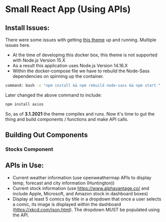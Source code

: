 # Small React App (Using APIs)

## Install Issues:

There were some issues with getting [this theme](https://www.creative-tim.com/product/light-bootstrap-dashboard-react#) up and running. Multiple issues here. 

- At the time of developing this docker box, this theme is not supported with Node.js Version 15.X
- As a result this application uses Node.js Version 14.16.X
- Within the docker-compose file we have to rebuild the Node-Sass dependencies on spinning up the container. 

```bash
command: bash -c "npm install && npm rebuild node-sass && npm start "
```

Later changed the above command to include:
``` bash
npm install axios
```

So, as of <strong>3.1.2021</strong> the theme compiles and runs. Now it's time to gut the thing and build components / functions and make API calls.


## Building Out Components

### Stocks Component



## APIs in Use:

- Current weather information (use openweathermap APIs to display temp, forecast and city information (Huntington))
- Current stock information (use https://www.alphavantage.co/ and include Apple, Microsoft, and Amazon stock in dashboard boxes)
- Display at least 5 comics by title in a dropdown that once a user selects a comic, its image is displayed within the dashboard (https://xkcd.com/json.html).  The dropdown MUST be populated using the API.

